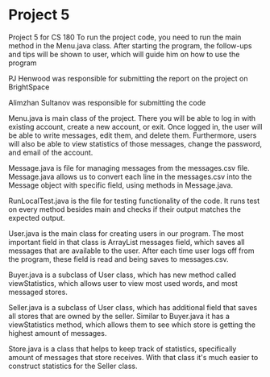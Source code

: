 # Project 5
Project 5 for CS 180 
To run the project code, you need to run the main method in the Menu.java class.
After starting the program, the follow-ups and tips will be shown to user, 
which will guide him on how to use the program

PJ Henwood was responsible for submitting the report on the project on BrightSpace

Alimzhan Sultanov was responsible for submitting the code

Menu.java is main class of the project. There you will be able to log in with existing account, create
a new account, or exit. Once logged in, the user will be able to write messages, edit them, and delete them.
Furthermore, users will also be able to view statistics of those messages, change the password, and email of 
the account.

Message.java is file for managing messages from the messages.csv file. Message.java allows us to convert
each line in the messages.csv into the Message object with specific field, using methods in Message.java.

RunLocalTest.java is the file for testing functionality of the code. It runs test on every method besides main
and checks if their output matches the expected output.

User.java is the main class for creating users in our program. The most important field in that class
is ArrayList<Message> messages field, which saves all messages that are available to the user. After
each time user logs off from the program, these field is read and being saves to messages.csv.

Buyer.java is a subclass of User class, which has new method called viewStatistics, which allows user 
to view most used words, and most messaged stores.

Seller.java is a subclass of User class, which has additional field that saves all stores that are 
owned by the seller. Similar to Buyer.java it has a viewStatistics method, which allows them to see which 
store is getting the highest amount of messages.

Store.java is a class that helps to keep track of statistics, specifically amount of messages that 
store receives. With that class it's much easier to construct statistics for the Seller class.
